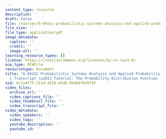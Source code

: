 ```yaml
---
content_type: resource
description: ''
draft: false
file: /courses/6-041sc-probabilistic-systems-analysis-and-applied-probability-fall-2013/6c1a4f75211d4216dfd895466f645f47_MIT6_041SCF13_The_PDF_of_X_300k.pdf
file_size: ''
file_type: application/pdf
image_metadata:
  caption: ''
  credit: ''
  image-alt: ''
learning_resource_types: []
license: https://creativecommons.org/licenses/by-nc-sa/4.0/
ocw_type: OCWFile
resourcetype: Document
title: "6.041SC Probabilistic Systems Analysis and Applied Probability, Fall 2013\
  \ Transcript \u2013 Tutorial: The Probability Distribution Function (PDF) of [X]"
uid: 6c1a4f75-211d-4216-dfd8-95466f645f47
video_files:
  archive_url: ''
  video_captions_file: ''
  video_thumbnail_file: ''
  video_transcript_file: ''
video_metadata:
  video_speakers: ''
  video_tags: ''
  youtube_description: ''
  youtube_id: ''
---
```

